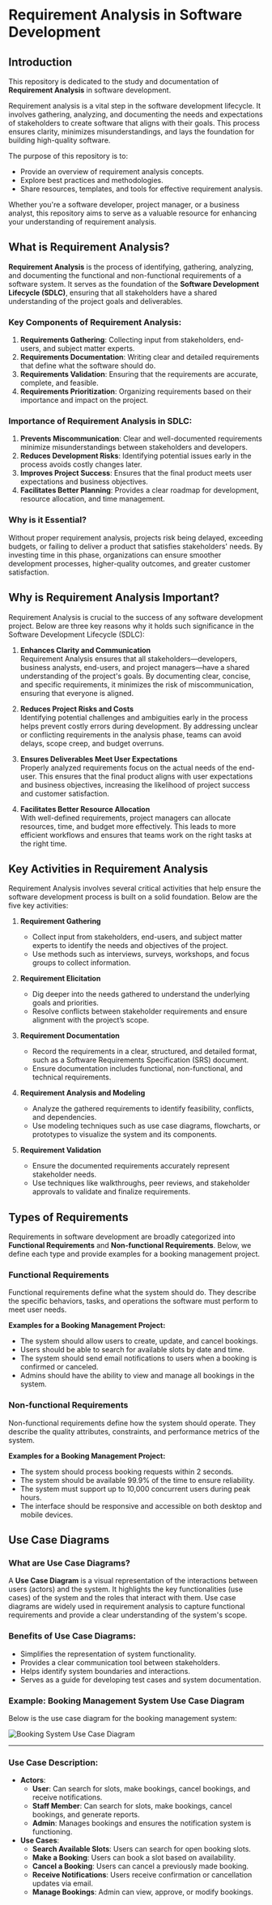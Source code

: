 # Requirement Analysis in Software Development

## Introduction

This repository is dedicated to the study and documentation of **Requirement Analysis** in software development.

Requirement analysis is a vital step in the software development lifecycle. It involves gathering, analyzing, and documenting the needs and expectations of stakeholders to create software that aligns with their goals. This process ensures clarity, minimizes misunderstandings, and lays the foundation for building high-quality software.

The purpose of this repository is to:

- Provide an overview of requirement analysis concepts.
- Explore best practices and methodologies.
- Share resources, templates, and tools for effective requirement analysis.

Whether you're a software developer, project manager, or a business analyst, this repository aims to serve as a valuable resource for enhancing your understanding of requirement analysis.

## What is Requirement Analysis?

**Requirement Analysis** is the process of identifying, gathering, analyzing, and documenting the functional and non-functional requirements of a software system. It serves as the foundation of the **Software Development Lifecycle (SDLC)**, ensuring that all stakeholders have a shared understanding of the project goals and deliverables.

### Key Components of Requirement Analysis:

1. **Requirements Gathering**: Collecting input from stakeholders, end-users, and subject matter experts.
2. **Requirements Documentation**: Writing clear and detailed requirements that define what the software should do.
3. **Requirements Validation**: Ensuring that the requirements are accurate, complete, and feasible.
4. **Requirements Prioritization**: Organizing requirements based on their importance and impact on the project.

### Importance of Requirement Analysis in SDLC:

1. **Prevents Miscommunication**: Clear and well-documented requirements minimize misunderstandings between stakeholders and developers.
2. **Reduces Development Risks**: Identifying potential issues early in the process avoids costly changes later.
3. **Improves Project Success**: Ensures that the final product meets user expectations and business objectives.
4. **Facilitates Better Planning**: Provides a clear roadmap for development, resource allocation, and time management.

### Why is it Essential?

Without proper requirement analysis, projects risk being delayed, exceeding budgets, or failing to deliver a product that satisfies stakeholders' needs. By investing time in this phase, organizations can ensure smoother development processes, higher-quality outcomes, and greater customer satisfaction.

## Why is Requirement Analysis Important?

Requirement Analysis is crucial to the success of any software development project. Below are three key reasons why it holds such significance in the Software Development Lifecycle (SDLC):

1. **Enhances Clarity and Communication**  
   Requirement Analysis ensures that all stakeholders—developers, business analysts, end-users, and project managers—have a shared understanding of the project's goals. By documenting clear, concise, and specific requirements, it minimizes the risk of miscommunication, ensuring that everyone is aligned.

2. **Reduces Project Risks and Costs**  
   Identifying potential challenges and ambiguities early in the process helps prevent costly errors during development. By addressing unclear or conflicting requirements in the analysis phase, teams can avoid delays, scope creep, and budget overruns.

3. **Ensures Deliverables Meet User Expectations**  
   Properly analyzed requirements focus on the actual needs of the end-user. This ensures that the final product aligns with user expectations and business objectives, increasing the likelihood of project success and customer satisfaction.

4. **Facilitates Better Resource Allocation**  
   With well-defined requirements, project managers can allocate resources, time, and budget more effectively. This leads to more efficient workflows and ensures that teams work on the right tasks at the right time.

## Key Activities in Requirement Analysis

Requirement Analysis involves several critical activities that help ensure the software development process is built on a solid foundation. Below are the five key activities:

1. **Requirement Gathering**

   - Collect input from stakeholders, end-users, and subject matter experts to identify the needs and objectives of the project.
   - Use methods such as interviews, surveys, workshops, and focus groups to collect information.

2. **Requirement Elicitation**

   - Dig deeper into the needs gathered to understand the underlying goals and priorities.
   - Resolve conflicts between stakeholder requirements and ensure alignment with the project’s scope.

3. **Requirement Documentation**

   - Record the requirements in a clear, structured, and detailed format, such as a Software Requirements Specification (SRS) document.
   - Ensure documentation includes functional, non-functional, and technical requirements.

4. **Requirement Analysis and Modeling**

   - Analyze the gathered requirements to identify feasibility, conflicts, and dependencies.
   - Use modeling techniques such as use case diagrams, flowcharts, or prototypes to visualize the system and its components.

5. **Requirement Validation**
   - Ensure the documented requirements accurately represent stakeholder needs.
   - Use techniques like walkthroughs, peer reviews, and stakeholder approvals to validate and finalize requirements.

## Types of Requirements

Requirements in software development are broadly categorized into **Functional Requirements** and **Non-functional Requirements**. Below, we define each type and provide examples for a booking management project.

### Functional Requirements

Functional requirements define what the system should do. They describe the specific behaviors, tasks, and operations the software must perform to meet user needs.

**Examples for a Booking Management Project:**

- The system should allow users to create, update, and cancel bookings.
- Users should be able to search for available slots by date and time.
- The system should send email notifications to users when a booking is confirmed or canceled.
- Admins should have the ability to view and manage all bookings in the system.

### Non-functional Requirements

Non-functional requirements define how the system should operate. They describe the quality attributes, constraints, and performance metrics of the system.

**Examples for a Booking Management Project:**

- The system should process booking requests within 2 seconds.
- The system should be available 99.9% of the time to ensure reliability.
- The system must support up to 10,000 concurrent users during peak hours.
- The interface should be responsive and accessible on both desktop and mobile devices.

## Use Case Diagrams

### What are Use Case Diagrams?

A **Use Case Diagram** is a visual representation of the interactions between users (actors) and the system. It highlights the key functionalities (use cases) of the system and the roles that interact with them. Use case diagrams are widely used in requirement analysis to capture functional requirements and provide a clear understanding of the system's scope.

### Benefits of Use Case Diagrams:

- Simplifies the representation of system functionality.
- Provides a clear communication tool between stakeholders.
- Helps identify system boundaries and interactions.
- Serves as a guide for developing test cases and system documentation.

### Example: Booking Management System Use Case Diagram

Below is the use case diagram for the booking management system:

![Booking System Use Case Diagram](./alx-booking-uc.png)

---

### Use Case Description:

- **Actors**:
  - **User**: Can search for slots, make bookings, cancel bookings, and receive notifications.
  - **Staff Member**: Can search for slots, make bookings, cancel bookings, and generate reports.
  - **Admin**: Manages bookings and ensures the notification system is functioning.
- **Use Cases**:
  - **Search Available Slots**: Users can search for open booking slots.
  - **Make a Booking**: Users can book a slot based on availability.
  - **Cancel a Booking**: Users can cancel a previously made booking.
  - **Receive Notifications**: Users receive confirmation or cancellation updates via email.
  - **Manage Bookings**: Admin can view, approve, or modify bookings.
